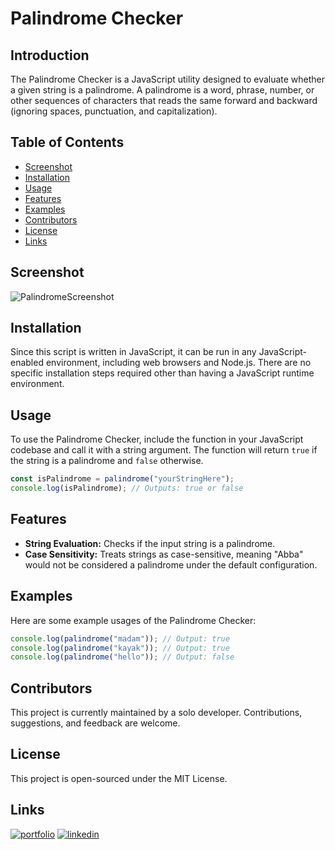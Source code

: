 
# Palindrome Checker

## Introduction

The Palindrome Checker is a JavaScript utility designed to evaluate whether a given string is a palindrome. A palindrome is a word, phrase, number, or other sequences of characters that reads the same forward and backward (ignoring spaces, punctuation, and capitalization).

## Table of Contents
- [Screenshot](#screenshot)
- [Installation](#installation)
- [Usage](#usage)
- [Features](#features)
- [Examples](#examples)
- [Contributors](#contributors)
- [License](#license)
- [Links](#links)

## Screenshot

![PalindromeScreenshot](https://i.imgur.com/WXPtwgP.png)

## Installation

Since this script is written in JavaScript, it can be run in any JavaScript-enabled environment, including web browsers and Node.js. There are no specific installation steps required other than having a JavaScript runtime environment.

## Usage

To use the Palindrome Checker, include the function in your JavaScript codebase and call it with a string argument. The function will return `true` if the string is a palindrome and `false` otherwise.

```javascript
const isPalindrome = palindrome("yourStringHere");
console.log(isPalindrome); // Outputs: true or false
```

## Features

- **String Evaluation:** Checks if the input string is a palindrome.
- **Case Sensitivity:** Treats strings as case-sensitive, meaning "Abba" would not be considered a palindrome under the default configuration.

## Examples

Here are some example usages of the Palindrome Checker:

```javascript
console.log(palindrome("madam")); // Output: true
console.log(palindrome("kayak")); // Output: true
console.log(palindrome("hello")); // Output: false
```

## Contributors

This project is currently maintained by a solo developer. Contributions, suggestions, and feedback are welcome.

## License

This project is open-sourced under the MIT License.

## Links
[![portfolio](https://img.shields.io/badge/my_portfolio-000?style=for-the-badge&logo=ko-fi&logoColor=white)](https://github.com/enekomtz1)
[![linkedin](https://img.shields.io/badge/linkedin-0A66C2?style=for-the-badge&logo=linkedin&logoColor=white)](https://www.linkedin.com/in/enekomtz)